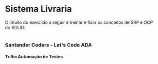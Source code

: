 # Sistema Livraria  
O intuito do exercício a seguir é treinar e fixar os conceitos de SRP e OCP do SOLID.  

#
#
### Santander Coders - Let's Code ADA
#### Trilha Automação de Testes 